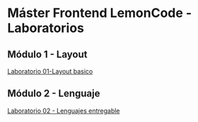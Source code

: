 # Máster Frontend LemonCode - Laboratorios

## Módulo 1 - Layout
[Laboratorio 01-Layout basico](https://github.com/R4NU54/Master-Frontend-Lemoncode/tree/main/01-layout/Basico)

## Módulo 2 - Lenguaje
[Laboratorio 02 - Lenguajes entregable](https://github.com/R4NU54/Master-Frontend-Lemoncode/tree/main/02-lenguajes/entregables)
